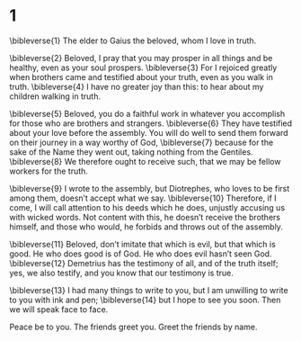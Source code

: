 # 1 
\bibleverse{1} The elder to Gaius the beloved, whom I love in truth. 

\bibleverse{2} Beloved, I pray that you may prosper in all things and be healthy, even as your soul prospers. \bibleverse{3} For I rejoiced greatly when brothers came and testified about your truth, even as you walk in truth. \bibleverse{4} I have no greater joy than this: to hear about my children walking in truth. 

\bibleverse{5} Beloved, you do a faithful work in whatever you accomplish for those who are brothers and strangers. \bibleverse{6} They have testified about your love before the assembly. You will do well to send them forward on their journey in a way worthy of God, \bibleverse{7} because for the sake of the Name they went out, taking nothing from the Gentiles. \bibleverse{8} We therefore ought to receive such, that we may be fellow workers for the truth. 

\bibleverse{9} I wrote to the assembly, but Diotrephes, who loves to be first among them, doesn’t accept what we say. \bibleverse{10} Therefore, if I come, I will call attention to his deeds which he does, unjustly accusing us with wicked words. Not content with this, he doesn’t receive the brothers himself, and those who would, he forbids and throws out of the assembly. 

\bibleverse{11} Beloved, don’t imitate that which is evil, but that which is good. He who does good is of God. He who does evil hasn’t seen God. \bibleverse{12} Demetrius has the testimony of all, and of the truth itself; yes, we also testify, and you know that our testimony is true. 

\bibleverse{13} I had many things to write to you, but I am unwilling to write to you with ink and pen; \bibleverse{14} but I hope to see you soon. Then we will speak face to face. 

Peace be to you. The friends greet you. Greet the friends by name. 